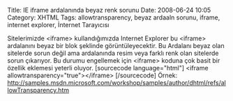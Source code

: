 Title: IE iframe ardalanında beyaz renk sorunu
Date: 2008-06-24 10:05
Category: XHTML
Tags: allowtransparency, beyaz ardaaln sorunu, iframe, internet explorer, İnternet Tarayıcısı

Sitelerimizde \<iframe\> kullandığımızda Internet Explorer bu \<iframe\>
ardalanını beyaz bir blok şeklinde görüntüleyecektir. Bu Ardalanı beyaz
olan sitelerde sorun değil ama ardalanında resim veya farklı renk olan
sitelerde sorun çıkarıyor. Bu durumu engellemek için \<iframe\> koduna
çok basit bir özellik eklemesi yeterli oluyor. [sourcecode
language="html"] \<iframe allowtransparency="true"\>\</iframe\>
[/sourcecode] Örnek:
http://samples.msdn.microsoft.com/workshop/samples/author/dhtml/refs/allowTransparency.htm

